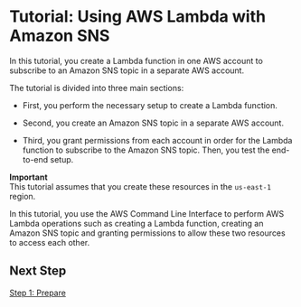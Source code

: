 # Tutorial: Using AWS Lambda with Amazon SNS<a name="with-sns-example"></a>

 In this tutorial, you create a Lambda function in one AWS account to subscribe to an Amazon SNS topic in a separate AWS account\. 

 The tutorial is divided into three main sections: 

+  First, you perform the necessary setup to create a Lambda function\. 

+ Second, you create an Amazon SNS topic in a separate AWS account\. 

+ Third, you grant permissions from each account in order for the Lambda function to subscribe to the Amazon SNS topic\. Then, you test the end\-to\-end setup\. 

**Important**  
 This tutorial assumes that you create these resources in the `us-east-1` region\.

In this tutorial, you use the AWS Command Line Interface to perform AWS Lambda operations such as creating a Lambda function, creating an Amazon SNS topic and granting permissions to allow these two resources to access each other\. 

## Next Step<a name="wt-sns-next-step"></a>

[Step 1: Prepare](with-sns-example-prepare.md)